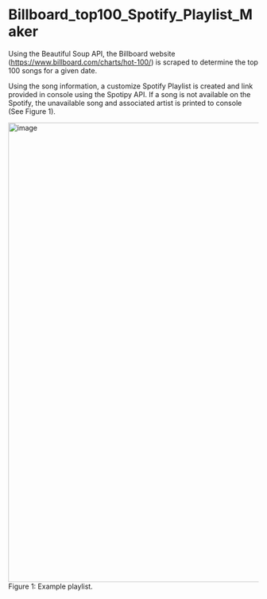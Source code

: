 # Billboard_top100_Spotify_Playlist_Maker


Using the Beautiful Soup API, the Billboard website (https://www.billboard.com/charts/hot-100/) is scraped to determine the top 100 songs for a given date. 

Using the song information, a customize Spotify Playlist is created and link provided in console using the Spotipy API. If a song is not available on the Spotify, the unavailable song and associated artist is printed to console (See Figure 1).


<img width="923" alt="image" src="https://user-images.githubusercontent.com/76194492/185506202-8f69ad0c-82e9-480a-a5c3-791d8f807237.png">
Figure 1: Example playlist. 
